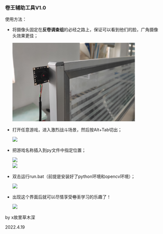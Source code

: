 ### 卷王辅助工具V1.0

使用方法：

- 将摄像头固定在**反卷调查组**的必经之路上，保证可以看到他们的脸，广角摄像头效果更佳；

  <div align=left><img width=400 src="卷王辅助工具\\image\\摄像头固定位置.jpg">

- 打开任意游戏，进入激烈战斗场景，然后按Alt+Tab切出；

  <div align=left><img width=400 src="image\\植物大战僵尸.jpg">

- 把游戏名称插入到py文件中指定位置；

  <div align=left><img width=400 src="image\\应用名.jpg">


  <div align=left><img width=700 src="image\\植物大战僵尸中文版.jpg">


- 双击运行run.bat（前提是安装好了python环境和opencv环境）；

  <div align=left><img width=500 src="image\\运行.jpg">

- 出现这个界面后就可以尽情享受~~卷王~~学习的乐趣了！

  <div align=left><img width=500 src="image\\主界面.jpg">







by x故里草木深

2022.4.19
